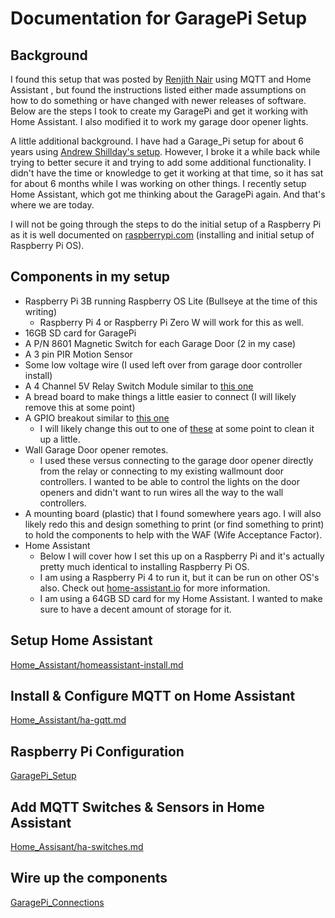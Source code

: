 # Documentation for GaragePi Setup

## Background

I found this setup that was posted by [Renjith Nair](https://renjithn.com/garagepi-garage-opener-using-raspberry-pi/) using MQTT and Home Assistant , but found the instructions listed either made assumptions on how to do something or have changed with newer releases of software.  Below are the steps I took to create my GaragePi and get it working with Home Assistant.  I also modified it to work my garage door opener lights.

A little additional background.  I have had a Garage_Pi setup for about 6 years using [Andrew Shillday's setup](https://github.com/andrewshilliday/garage-door-controller).  However, I broke it a while back while trying to better secure it and trying to add some additional functionality.  I didn't have the time or knowledge to get it working at that time, so it has sat for about 6 months while I was working on other things.  I recently setup Home Assistant, which got me thinking about the GaragePi again.  And that's where we are today.

I will not be going through the steps to do the initial setup of a Raspberry Pi as it is well documented on [raspberrypi.com](https://www.raspberrypi.com/software/) (installing and initial setup of Raspberry Pi OS).  

## Components in my setup

- Raspberry Pi 3B running Raspberry OS Lite (Bullseye at the time of this writing)
  - Raspberry Pi 4 or Raspberry Pi Zero W will work for this as well.
- 16GB SD card for GaragePi
- A P/N 8601 Magnetic Switch for each Garage Door (2 in my case)
- A 3 pin PIR Motion Sensor
- Some low voltage wire (I used left over from garage door controller install)
- A 4 Channel 5V Relay Switch Module similar to [this one](https://www.amazon.com/JBtek-Channel-Module-Arduino-Raspberry/dp/B00KTEN3TM)
- A bread board to make things a little easier to connect (I will likely remove this at some point)
- A GPIO breakout similar to [this one](https://www.amazon.com/Adafruit-2028-Assembled-T-Cobbler-Plus/dp/B00OG4X0DK)
  - I will likely change this out to one of [these](https://www.amazon.com/Ultra-Small-Status-Terminal-Breakout-Raspberry/dp/B09QXR6RL7) at some point to clean it up a little.
- Wall Garage Door opener remotes.
  - I used these versus connecting to the garage door opener directly from the relay or connecting to my existing wallmount door controllers.  I wanted to be able to control the lights on the door openers and didn't want to run wires all the way to the wall controllers.
- A mounting board (plastic) that I found somewhere years ago.  I will also likely redo this and design something to print (or find something to print) to hold the components to help with the WAF (Wife Acceptance Factor).
- Home Assistant
  - Below I will cover how I set this up on a Raspberry Pi and it's actually pretty much identical to installing Raspberry Pi OS.
  - I am using a Raspberry Pi 4 to run it, but it can be run on other OS's also.  Check out [home-assistant.io](https://www.home-assistant.io) for more information.
  - I am using a 64GB SD card for my Home Assistant.  I wanted to make sure to have a decent amount of storage for it.

## Setup Home Assistant

[Home_Assistant/homeassistant-install.md](Home_Assistant/homeassistant-install.md)

## Install & Configure MQTT on Home Assistant

[Home_Assistant/ha-gqtt.md](Home_Assistant/ha-mqtt.md)

## Raspberry Pi Configuration

[GaragePi_Setup](GaragePi/garagepi-setup.md)

## Add MQTT Switches & Sensors in Home Assistant

[Home_Assisant/ha-switches.md](Home_Assistant/ha-switches.md)

## Wire up the components

[GaragePi_Connections](GaragePi/garagepi-connections.md)
